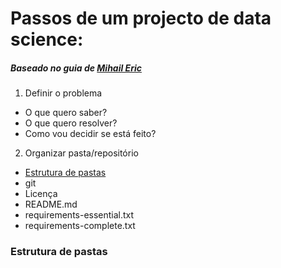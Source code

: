 # Passos de um projecto de data science:
##### Baseado no guia de [Mihail Eric](https://www.mihaileric.com/posts/setting-up-a-machine-learning-project/)

1. Definir o problema
 - O que quero saber?
 - O que quero resolver?
 - Como vou decidir se está feito?
2. Organizar pasta/repositório
 - [Estrutura de pastas](#estrutura-de-pastas)
 - git
 - Licença
 - README.md
 - requirements-essential.txt
 - requirements-complete.txt

### Estrutura de pastas
